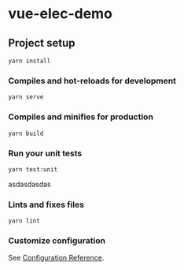 # vue-elec-demo



## Project setup
```
yarn install
```

### Compiles and hot-reloads for development
```
yarn serve
```

### Compiles and minifies for production
```
yarn build
```

### Run your unit tests
```
yarn test:unit
```
asdasdasdas

### Lints and fixes files
```
yarn lint
```

### Customize configuration
See [Configuration Reference](https://cli.vuejs.org/config/).
